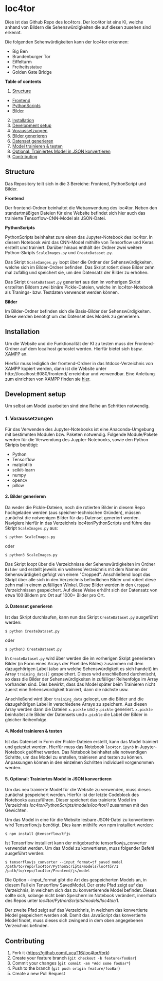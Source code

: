 # loc4tor

Dies ist das Github Repo des loc4tors. Der loc4tor ist eine KI, welche anhand von Bildern die Sehenswürdigkeiten die auf diesen zusehen sind erkennt.

Die folgenden Sehenwürdigkeiten kann der loc4tor erkennen:
* Big Ben
* Brandenburger Tor
* Eiffelturm
* Freiheitsstatue
* Golden Gate Bridge


**Table of contents**

1. [Structure](#structure)
  - [Frontend](#frontend)
  - [PythonScripts](#python)
  - [Bilder](#bilder)
2. [Installation](#installation)
3. [Development setup](#development-setup)
1.  [Voraussetzungen](#voraus)
2.  [Bilder generieren](#bildgen)
3.  [Datenset generieren](#dataset)
4.  [Model trainieren & testen](#trainmodel)
5.  [Optional: Trainiertes Model in JSON konvertieren](#conv)
4. [Contributing](#contributing)

## <a name="structure"></a> Structure

Das Repository teilt sich in die 3 Bereiche: Frontend, PythonScript und Bilder.

<a name="frontend"></a> **Frontend**

Der frontend-Ordner beinhaltet die Webanwendung des loc4tor. Neben den standartmäßigen Dateien für eine Website befindet sich hier auch das trainierte Tensorflow-CNN-Model als JSON-Datei.

<a name="python"></a> **PythonScripts**

PythonScripts beinhaltet zum einen das Jupyter-Notebook des loc4tor. In diesem Notebook wird das CNN-Model mithilfe von Tensorflow und Keras erstellt und trainiert. Darüber hinaus enthält der Ordner zwei weitere Python-Skripts `ScaleImages.py` und `CreateDataset.py`.

Das Skript `ScaleIamges.py` loopt über die Ordner der Sehenswürdigkeiten, welche sich im Bilder-Ordner befinden. Das Skript rotiert diese Bilder zehn mal zufällig und speichert sie, um den Datensatz der Bilder zu erhöhen.

Das Skript `CreateDataset.py` generiert aus den im vorherigen Skript erstellten Bildern zwei binäre Pickle-Dateien, welche im loc4tor-Notebook als Tranings- bzw. Testdaten verwendet werden können.

<a name="bilder"></a> **Bilder**

Im Bilder-Ordner befinden sich die Basis-Bilder der Sehenswürdigkeiten. Diese werden benötigt um das Datenset des Models zu generieren.

## <a name="installation"></a> Installation

Um die Website und die Funktionalität der KI zu testen muss der Frontend-Ordner auf dem localhost gehostet werden. Hierfür bietet sich bspw. [XAMPP](https://www.apachefriends.org/de/download.html) an.

Hierfür muss lediglich der frontend-Ordner in das htdocs-Verzeichnis von XAMPP kopiert werden, dann ist die Website unter http://localhost:8080/frontend/ erreichbar und verwendbar. Eine Anleitung zum einrichten von XAMPP finden sie [hier](https://wiki.selfhtml.org/wiki/Webserver/lokal_einrichten).

## <a name="development-setup"></a> Development setup

Um selbst am Model zuarbeiten sind eine Reihe an Schritten notwendig.

### <a name="voraus"></a> 1. Voraussetzungen

Für das Verwenden des Jupyter-Notebooks ist eine Anaconda-Umgebung mit bestimmten Modulen bzw. Paketen notwendig.
Folgende Module/Pakete werden für die Verwendung des Juypter-Notebooks, sowie den Python Skripts benötigt:
* Python
* Tensorflow
* matplotlib
* scikit-learn
* numpy
* opencv
* pillow

#### <a name="bildgen"></a> 2. Bilder generieren

Da weder die Pickle-Dateien, noch die rotierten Bilder in diesem Repo hochgeladen werden (aus speicher-technischen Gründen), müssen zunächst die notwenigen Bilder für das Datenset generiert werden. Navigiere hierfür in das Verzeichnis loc4tor/PythonScripts und führe das Skript `ScaleImages.py` aus:

```
$ python ScaleImages.py
```
oder
```
$ python3 ScaleImages.py
```

Das Skript loopt über die Verzeichnisse der Sehenswürdigkeiten im Ordner `Bilder` und erstellt jeweils ein weiteres Verzeichnis mit dem Namen der Sehenswürdigkeit gefolgt von einem "Cropped". Anschließend loopt das Skript über alle sich in den Verzeichnis befindlichen Bilder und rotiert diese zehn mal in einem zufälligen Winkel. Diese Bilder werden in den `Cropped` Verzeichnissen gespeichert. Auf diese Weise erhöht sich der Datensatz von etwa 100 Bildern pro Ort auf 1000+ Bilder pro Ort.

#### <a name="dataset"></a> 3. Datenset generieren

Ist das Skript durchlaufen, kann nun das Skript `CreateDataset.py` ausgeführt werden:

```
$ python CreateDataset.py
```
oder
```
$ python3 CreateDataset.py
```

In `CreateDataset.py` wird über werden die im vorherigen Skript generierten Bilder (in Form eines Arrays der Pixel des Bildes) zusammen mit dem dazugehörigen Label (also um welche Sehenswürdigkeit es sich handelt) im Array `training_data[]` gespeichert. Dieses wird anschließend durchmischt, so dass die Bilder der Sehenswürdigkeiten in zufälliger Reihenfolge im Array vorhanden sind. Dies bewirkt, dass das Model später beim Trainieren nicht zuerst eine Sehenswürdigkeit trainiert, dann die nächste usw.

Anschließend wird über `training_data` geloopt, um die Bilder und die dazugehörigen Label in verschiedene Arrays zu speichern. Aus diesen Array werden dann die Dateien `x.pickle` und `y.pickle` generiert. `x.pickle` beinhaltet alle Bilder der Datensets und `x.pickle` die Label der Bilder in gleicher Reihenfolge.

#### <a name="trainmodel"></a> 4. Model trainieren & testen

Ist das Datenset in Form der Pickle-Dateien erstellt, kann das Model trainiert und getestet werden. Hierfür muss das Notebook `loc4tor.ipynb` in Jupyter-Notebook geöffnet werden. Das Notebook beinhaltet alle notwendigen Schritte, um das Model zu erstellen, trainieren und testen zu können. Anpassungen können in den einzelnen Schritten individuell vorgenommen werden.

#### <a name="conv"></a> 5. Optional: Trainiertes Model in JSON konvertieren

Um das neu trainierte Model für die Website zu verwenden, muss dieses zunächst gespeichert werden. Hierfür ist der letzte Codeblock des Notebooks auszuführen. Dieser speichert das trainierte Model im Verzeichnis *loc4tor/PythonScripts/models/loc4tor/1* zusammen mit den Gewichten.

Um das Model in eine für die Website lesbare JSON-Datei zu konvertieren wird Tensorflow.js benötigt. Dies kann mithilfe von npm installiert werden:

```
$ npm install @tensorflow/tfjs
```

Ist Tensorflow installiert kann der mitgebrachte tensorflowjs_converter verwendet werden. Um das Model zu konvertieren, muss folgender Befehl ausgeführt werden:

````
$ tensorflowjs_converter --input_format=tf_saved_model /path/to/repo/loc4tor/PythonScripts/models/loc4tor/1 /path/to/repo/loc4tor/Frontend/js/model
````

Die Option --input_format gibt die Art des gespeicherten Models an, in diesem Fall ein Tensorflow SavedModel. Der erste Pfad zeigt auf das Verzeichnis, in welchem sich das zu konvertierende Model befindet. Dieses sollte sich, solange nicht beim Speichern im Notebook verändert, innerhalb des Repos unter *loc4tor/PythonScripts/models/loc4tor/1*.

Der zweite Pfad zeigt auf das Verzeichnis, in welchem das konvertierte Model gespeichert werden soll. Damit das JavaScript das konvertierte Model findet, muss dieses sich zwingend in dem oben angegebenen Verzeichnis befinden.



## <a name="contributing"></a> Contributing

1. Fork it (<https://github.com/LucaT16/loc4tor/fork>)
2. Create your feature branch (`git checkout -b feature/fooBar`)
3. Commit your changes (`git commit -am *Add some fooBar*`)
4. Push to the branch (`git push origin feature/fooBar`)
5. Create a new Pull Request
